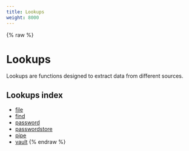 ```yaml
---
title: Lookups
weight: 8000
---
```


{% raw %}
# Lookups

Lookups are functions designed to extract data from different sources.

## Lookups index

- [file](./lookup_file.html)
- [find](./lookup_find.html)
- [password](./lookup_password.html)
- [passwordstore](./lookup_passwordstore.html)
- [pipe](./lookup_pipe.html)
- [vault](./lookup_vault.html)
{% endraw %}